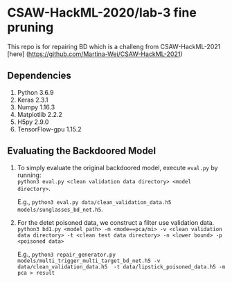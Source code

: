 # CSAW-HackML-2020/lab-3 fine pruning

This repo is for repairing BD which is a challeng from CSAW-HackML-2021 [here] (https://github.com/Martina-Wei/CSAW-HackML-2021)


    

## Dependencies
   1. Python 3.6.9
   2. Keras 2.3.1
   3. Numpy 1.16.3
   4. Matplotlib 2.2.2
   5. H5py 2.9.0
   6. TensorFlow-gpu 1.15.2
   
## Evaluating the Backdoored Model
   1. To simply evaluate the original backdoored model, execute `eval.py` by running:  
      `python3 eval.py <clean validation data directory> <model directory>`.
      
      E.g., `python3 eval.py data/clean_validation_data.h5  models/sunglasses_bd_net.h5`.
      
      
   2. For the detet poisoned data, we construct a filter use validation data.
       `python3 bd1.py <model path> -m <mode==pca/mi> -v <clean validation data directory> -t <clean test data directory> -n <lower bound> -p <poisoned data>`

      E.g., `python3 repair_generator.py models/multi_trigger_multi_target_bd_net.h5 -v data/clean_validation_data.h5  -t data/lipstick_poisoned_data.h5 -m pca > result`
   
